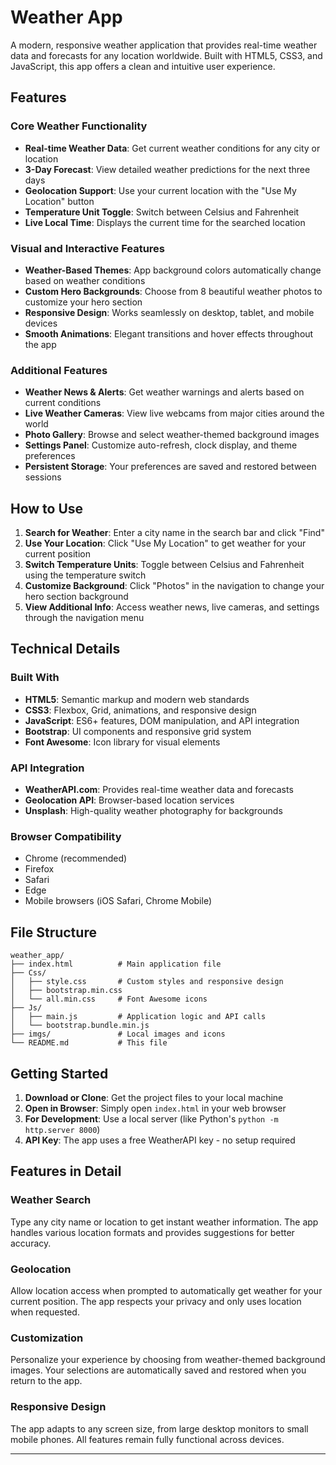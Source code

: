 # Weather App

A modern, responsive weather application that provides real-time weather data and forecasts for any location worldwide. Built with HTML5, CSS3, and JavaScript, this app offers a clean and intuitive user experience.

## Features

### Core Weather Functionality
- **Real-time Weather Data**: Get current weather conditions for any city or location
- **3-Day Forecast**: View detailed weather predictions for the next three days
- **Geolocation Support**: Use your current location with the "Use My Location" button
- **Temperature Unit Toggle**: Switch between Celsius and Fahrenheit
- **Live Local Time**: Displays the current time for the searched location

### Visual and Interactive Features
- **Weather-Based Themes**: App background colors automatically change based on weather conditions
- **Custom Hero Backgrounds**: Choose from 8 beautiful weather photos to customize your hero section
- **Responsive Design**: Works seamlessly on desktop, tablet, and mobile devices
- **Smooth Animations**: Elegant transitions and hover effects throughout the app

### Additional Features
- **Weather News & Alerts**: Get weather warnings and alerts based on current conditions
- **Live Weather Cameras**: View live webcams from major cities around the world
- **Photo Gallery**: Browse and select weather-themed background images
- **Settings Panel**: Customize auto-refresh, clock display, and theme preferences
- **Persistent Storage**: Your preferences are saved and restored between sessions

## How to Use

1. **Search for Weather**: Enter a city name in the search bar and click "Find"
2. **Use Your Location**: Click "Use My Location" to get weather for your current position
3. **Switch Temperature Units**: Toggle between Celsius and Fahrenheit using the temperature switch
4. **Customize Background**: Click "Photos" in the navigation to change your hero section background
5. **View Additional Info**: Access weather news, live cameras, and settings through the navigation menu

## Technical Details

### Built With
- **HTML5**: Semantic markup and modern web standards
- **CSS3**: Flexbox, Grid, animations, and responsive design
- **JavaScript**: ES6+ features, DOM manipulation, and API integration
- **Bootstrap**: UI components and responsive grid system
- **Font Awesome**: Icon library for visual elements

### API Integration
- **WeatherAPI.com**: Provides real-time weather data and forecasts
- **Geolocation API**: Browser-based location services
- **Unsplash**: High-quality weather photography for backgrounds

### Browser Compatibility
- Chrome (recommended)
- Firefox
- Safari
- Edge
- Mobile browsers (iOS Safari, Chrome Mobile)

## File Structure

```
weather_app/
├── index.html          # Main application file
├── Css/
│   ├── style.css       # Custom styles and responsive design
│   ├── bootstrap.min.css
│   └── all.min.css     # Font Awesome icons
├── Js/
│   ├── main.js         # Application logic and API calls
│   └── bootstrap.bundle.min.js
├── imgs/               # Local images and icons
└── README.md           # This file
```

## Getting Started

1. **Download or Clone**: Get the project files to your local machine
2. **Open in Browser**: Simply open `index.html` in your web browser
3. **For Development**: Use a local server (like Python's `python -m http.server 8000`)
4. **API Key**: The app uses a free WeatherAPI key - no setup required

## Features in Detail

### Weather Search
Type any city name or location to get instant weather information. The app handles various location formats and provides suggestions for better accuracy.

### Geolocation
Allow location access when prompted to automatically get weather for your current position. The app respects your privacy and only uses location when requested.

### Customization
Personalize your experience by choosing from weather-themed background images. Your selections are automatically saved and restored when you return to the app.

### Responsive Design
The app adapts to any screen size, from large desktop monitors to small mobile phones. All features remain fully functional across devices.





---

